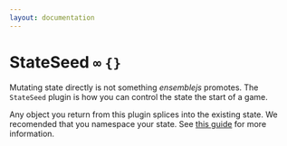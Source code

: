 ```yaml
---
layout: documentation
---
```


# StateSeed `∞` `{}`

Mutating state directly is not something *ensemblejs* promotes. The `StateSeed` plugin is how you can control the state the start of a game.

Any object you return from this plugin splices into the existing state. We recomended that you namespace your state. See [this guide](/website/docs/guides/state) for more information.